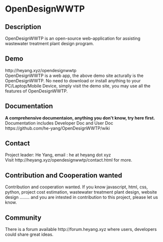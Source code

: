 OpenDesignWWTP
==============

<h2>Description</h2>
OpenDesignWWTP is an open-source web-application for assisting wastewater treatment plant design program.<br\>

<h2>Demo</h2>
http://heyang.xyz/opendesignwwtp <br/>
OpenDesignWWTP is a web app, the above demo site acturally is the OpenDesignWWTP. No need to download or install anything to your PC/Laptop/Mobile Device, simply visit the demo site, you may use all the features of OpenDesignWWTP.

<h2>Documentation</h2>
<b>A comprehensive documentaion, anything you don't know, try here first.</b><br/>
Documentation includes Developer Doc and User Doc<br/>
https://github.com/he-yang/OpenDesignWWTP/wiki


<h2>Contact</h2>
Project leader: He Yang, email : he at heyang dot xyz<br/>
Visit http://heyang.xyz/opendesignwwtp/contact.html for more.

<h2>Contribution and Cooperation wanted</h2>
Contribution and cooperation wanted. If you know javascript, html, css, python, project cost estimation, wastewater treatment plant design, website design ........ and you are intested in contribution to this project, please let us know.

<h2>Community</h2>
There is a forum available http://forum.heyang.xyz where users, developers could share great ideas.
